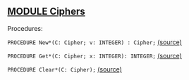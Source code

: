 
## [MODULE Ciphers](https://github.com/io-core/Crypto/blob/main/Ciphers.Mod)

Procedures:


<code>PROCEDURE New*(C: Cipher; v: INTEGER) : Cipher;</code> [(source)](https://github.com/io-core/Crypto/blob/main/Ciphers.Mod#L15)


<code>PROCEDURE Get*(C: Cipher; x: INTEGER): INTEGER;</code> [(source)](https://github.com/io-core/Crypto/blob/main/Ciphers.Mod#L25)


<code>PROCEDURE Clear*(C: Cipher);</code> [(source)](https://github.com/io-core/Crypto/blob/main/Ciphers.Mod#L36)

